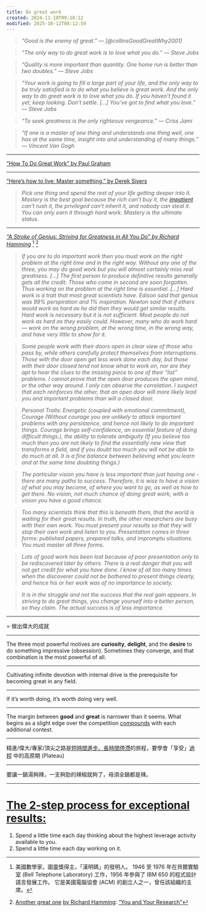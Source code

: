 ```yaml
---
title: Do great work
created: 2024-11-18T09:18:12
modified: 2025-10-12T08:12:59
---
```


> _“Good is the enemy of great.” — [@collinsGoodGreatWhy2001]_

> _“The only way to do great work is to love what you do.” — Steve Jobs_

> _“Quality is more important than quantity. One home run is better than two doubles.” — Steve Jobs_

> _“Your work is going to fill a large part of your life, and the only way to be truly satisfied is to do what you believe is great work. And the only way to do great work is to love what you do. If you haven’t found it yet, keep looking. Don’t settle. […] You’ve got to find what you love.” — Steve Jobs_

> _“To seek greatness is the only righteous vengeance.” — Criss Jami_

> _“If one is a master of one thing and understands one thing well, one has at the same time, insight into and understanding of many things.” — Vincent Van Gogh_

---

[“How To Do Great Work” by Paul Graham](https://paulgraham.com/greatwork.html)

---

[“Here’s how to live: Master something.” by Derek Sivers](https://sive.rs/htl08)

> _Pick one thing and spend the rest of your life getting deeper into it. Mastery is the best goal because the rich can’t buy it, the [impatient](a-man-who-is-a-master-of-patience-is-master-of-everything-else.md) can’t rush it, the privileged can’t inherit it, and nobody can steal it. You can only earn it through hard work. Mastery is the ultimate status._

---

 _[“A Stroke of Genius: Striving for Greatness in All You Do” by Richard Hamming](https://www.mccurley.org/advice/hamming_advice.html)_ [^1] [^2]

> _If you are to do important work then you must work on the right problem at the right time and in the right way. Without any one of the three, you may do good work but you will almost certainly miss real greatness. […] The first person to produce definitive results generally gets all the credit. Those who come in second are soon forgotten. Thus working on the problem at the right time is essential. […] Hard work is a trait that most great scientists have. Edison said that genius was 99% perspiration and 1% inspiration. Newton said that if others would work as hard as he did then they would get similar results. Hard work is necessary but it is not sufficient. Most people do not work as hard as they easily could. However, many who do work hard — work on the wrong problem, at the wrong time, in the wrong way, and have very little to show for it._

> _Some people work with their doors open in clear view of those who pass by, while others carefully protect themselves from interruptions. Those with the door open get less work done each day, but those with their door closed tend not know what to work on, nor are they apt to hear the clues to the missing piece to one of their “list” problems. I cannot prove that the open door produces the open mind, or the other way around. I only can observe the correlation. I suspect that each reinforces the other, that an open door will more likely lead you and important problems than will a closed door._

> _Personal Traits: Energetic (coupled with emotional commitment), Courage (Without courage you are unlikely to attack important problems with any persistence, and hence not likely to do important things. Courage brings self-confidence, an essential feature of doing difficult things.), the ability to tolerate ambiguity (If you believe too much then you are not likely to find the essentially new view that transforms a field, and if you doubt too much you will not be able to do much at all. It is a fine balance between believing what you learn and at the same time doubting things.)_

> _The particular vision you have is less important than just having one - there are many paths to success. Therefore, it is wise to have a vision of what you may become, of where you want to go, as well as how to get there. No vision, not much chance of doing great work; with a vision you have a good chance._

> _Too many scientists think that this is beneath them, that the world is waiting for their great results. In truth, the other researchers are busy with their own work. You must present your results so that they will stop their own work and listen to you. Presentation comes in three forms: published papers, prepared talks, and impromptu situations. You must master all three forms._

> _Lots of good work has been lost because of poor presentation only to be rediscovered later by others. There is a real danger that you will not get credit for what you have done. I know of all too many times when the discoverer could not be bothered to present things clearly, and hence his or her work was of no importance to society._

> _It is in the struggle and not the success that the real gain appears. In striving to do great things, you change yourself into a better person, so they claim. The actual success is of less importance._

---

= 做出偉大的成就

---

The three most powerful motives are **curiosity**, **delight**, and the **desire** to do something impressive (obsession). Sometimes they converge, and that combination is the most powerful of all.

---

Cultivating infinite devotion with internal drive is the prerequisite for becoming great in any field.

---

If it’s worth doing, it’s worth doing very well.

---

The margin between **good** and **great** is narrower than it seems. What begins as a slight edge over the competition [compounds](the-compounding-effect.md) with each additional contest.

---

精進/偉大/專家/頂尖之路是<u>短時間進步、長時間停滯</u>的旅程，要學會「享受」[過程](Journey%20over%20destination.md) 中的高原期 (Plateau)

---

要讓一鍋湯夠辣，一支夠勁的辣椒就夠了，毋須全鍋都是辣。

---

# [The 2-step process for exceptional results:](https://jamesclear.com/3-2-1/april-10-2025)

1. Spend a little time each day thinking about the highest leverage activity available to you.
2. Spend a little time each day working on it.

[^1]: 美國數學家，圖靈獎得主，「漢明碼」的發明人。 1946 至 1976 年在貝爾實驗室 (Bell Telephone Laboratory) 工作，1956 年參與了 IBM 650 的程式設計語言發展工作。 它是美國電腦協會 (ACM) 的創立人之一，曾任該組織的主席。
[^2]: [Another great one](https://www.youtube.com/watch?v=a1zDuOPkMSw) [by Richard Hamming](https://www.essra.org.cn/view-1000-3224.aspx): [“You and Your Research”](https://www.cs.virginia.edu/~robins/YouAndYourResearch.html)
